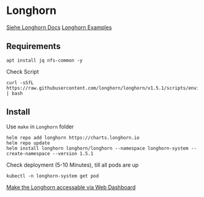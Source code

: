 # Longhorn

[Siehe Longhorn Docs](https://longhorn.io/docs/1.5.1/deploy/install/install-with-helm/)
[Longhorn Examples](https://github.com/longhorn/longhorn/tree/master/examples)

## Requirements

```
apt install jq nfs-common -y
```

Check Script

```
curl -sSfL https://raw.githubusercontent.com/longhorn/longhorn/v1.5.1/scripts/environment_check.sh | bash
```

## Install

Use `make` in `Longhorn` folder

```
helm repo add longhorn https://charts.longhorn.io
helm repo update
helm install longhorn longhorn/longhorn --namespace longhorn-system --create-namespace --version 1.5.1
```

Check deployment (5-10 Minutes), till all pods are up

```
kubectl -n longhorn-system get pod
```

[Make the Longhorn accessable via Web Dashboard](https://longhorn.io/docs/1.5.1/deploy/accessing-the-ui/longhorn-ingress/)
